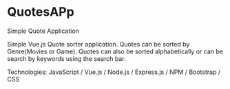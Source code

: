# QuotesAPp
Simple Quote Application

Simple Vue.js Quote sorter application. Quotes can be sorted by Genre(Movies or Game).
Quotes can also be sorted alphabetically or can be search by keywords using the search bar.

Technologies: JavaScript / Vue.js / Node.js / Express.js / NPM / Bootstrap / CSS
